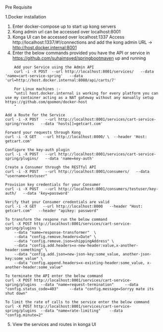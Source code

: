 Pre Requisite

1.Docker installation


1. Enter docker-compose up to start up kong servers
2. Kong admin url can be accessed over localhost:8001
3. Konga UI can be accessed over localhost:1337
	Access http://localhost:1337/#!/connections and add the kong admin URL -> http://host.docker.internal:8001
4. Enter the below commands provided you have the API or service in https://github.com/suhaimsyed/springbootmaven up and running
```
	Add your Service using the Admin API
	curl -i -X POST  --url http://localhost:8001/services/   --data 'name=cart-service-spring'   --data 'url=http://host.docker.internal:8080/api/carts/7'

	For Linux machines :-
	"until host.docker.internal is working for every platform you can use my container acting as a NAT gateway without any manually setup https://github.com/qoomon/docker-host
	"
```

```
Add a Route for the Service
curl -i -X POST   --url http://localhost:8001/services/cart-service-spring/routes   --data 'hosts[]=getcart.com'
```

```
Forward your requests through Kong
curl -i -X GET   --url http://localhost:8000/ \  --header 'Host: getcart.com'
```

```
Configure the key-auth plugin
curl -i -X POST   --url http://localhost:8001/services/cart-service-spring/plugins/   --data 'name=key-auth'
```
```
Create a Consumer through the RESTful API
curl -i -X POST   --url http://localhost:8001/consumers/   --data "username=testuser"
```

```
Provision key credentials for your Consumer
curl -i -X POST   --url http://localhost:8001/consumers/testuser/key-auth/   --data 'key=password'
```

```
Verify that your Consumer credentials are valid
curl -i -X GET   --url http://localhost:8000   --header "Host: getcart.com"   --header "apikey: password"
```

```
To transform the respone run the below command
curl -X POST http://localhost:8001/services/cart-service-spring/plugins \
    --data "name=response-transformer"  \
    --data "config.remove.headers=Date" \
    --data "config.remove.json=shippingAddress" \
    --data "config.add.headers=x-new-header:value,x-another-header:something" \
    --data "config.add.json=new-json-key:some_value, another-json-key:some_value" \
    --data "config.append.headers=x-existing-header:some_value, x-another-header:some_value"

```

```
To terminate the API enter the below command
curl -X POST http://localhost:8001/services/cart-service-spring/plugins  --data "name=request-termination"     --data "config.status_code=403"     --data "config.message=Sorryy mate its shut down"
```


```
To limit the rate of calls to the service enter the below command
curl -X POST http://localhost:8001/services/cart-service-spring/plugins  --data "name=rate-limiting"    --data "config.minute=2" 
```


5. View the services and routes in konga UI
